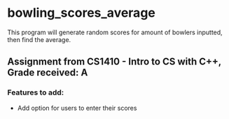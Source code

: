 # bowling_scores_average

This program will generate random scores for amount of bowlers inputted, then find the average.

## Assignment from CS1410 - Intro to CS with C++, Grade received: A

### Features to add:

- Add option for users to enter their scores
